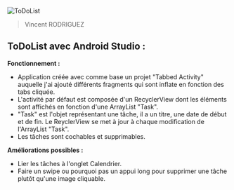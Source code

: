 ![ToDoList](https://user-images.githubusercontent.com/81682147/150969156-077faa2a-bcd2-4f71-b193-9a764e7b430a.png)
> Vincent RODRIGUEZ
## ToDoList avec Android Studio :

**Fonctionnement :**
* Application créée avec comme base un projet "Tabbed Activity" auquelle j'ai ajouté différents fragments qui sont inflate en fonction des tabs cliquée.
* L'activité par défaut est composée d'un RecyclerView dont les éléments sont affichés en fonction d'une ArrayList "Task". 
* "Task" est l'objet représentant une tâche, il a un titre, une date de début et de fin. Le ReyclerView se met à jour à chaque modification de l'ArrayList "Task".
* Les tâches sont cochables et supprimables.


**Améliorations possibles :**
* Lier les tâches à l'onglet Calendrier.
* Faire un swipe ou pourquoi pas un appui long pour supprimer une tâche plutôt qu'une image cliquable.

